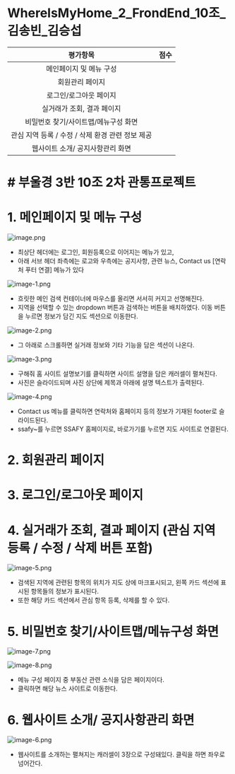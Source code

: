 # WhereIsMyHome_2_FrondEnd_10조_김송빈_김승섭


|평가항목|점수|
|:---:|:---:|
|메인페이지 및 메뉴 구성                            |<!--점수체크란>-->   | 
|회원관리 페이지                                                     |   |
|로그인/로그아웃 페이지                                               |   |
|실거래가 조회, 결과 페이지                                           |   |
|비밀번호 찾기/사이트맵/메뉴구성 화면                                  |   |
|관심 지역 등록 / 수정 / 삭제 환경 관련 정보 제공                      |   |
|웹사이트 소개/ 공지사항관리 화면                                     |   |


# # 부울경 3반 10조 2차 관통프로젝트

# 1. 메인페이지 및 메뉴 구성


![image.png](./image.png)

* 최상단 헤더에는 로그인, 회원등록으로 이어지는 메뉴가 있고,<br>
* 아래 서브 헤더 좌측에는 로고와 우측에는 공지사항, 관련 뉴스, Contact us [연락처 푸터 연결] 메뉴가 있다 <br>

![image-1.png](./image-1.png)

* 흐릿한 메인 검색 컨테이너에 마우스를 올리면 서서히 커지고 선명해진다.<br>
* 지역을 선택할 수 있는 dropdown 버튼과 검색하는 버튼을 배치하였다. 이동 버튼을 누르면 정보가 담긴 지도 섹션으로 이동한다.<br>


![image-2.png](./image-2.png)

* 그 아래로 스크롤하면 실거래 정보와 기타 기능을 담은 섹션이 나온다.<br>

![image-3.png](./image-3.png)

* 구해줘 홈 사이트 설명보기를 클릭하면 사이트 설명을 담은 캐러셀이 펼쳐진다.<br>
* 사진은 슬라이드되며 사진 상단에 제목과 아래에 설명 텍스트가 출력된다. <br>

![image-4.png](./image-4.png)

* Contact us 메뉴를 클릭하면 연락처와 홈페이지 등의 정보가 기재된 footer로 슬라이드된다.<br>
* ssafy~를 누르면 SSAFY 홈페이지로, 바로가기를 누르면 지도 사이트로 연결된다.<br>

# 2. 회원관리 페이지

# 3. 로그인/로그아웃 페이지

# 4. 실거래가 조회, 결과 페이지 (관심 지역 등록 / 수정 / 삭제 버튼 포함)

![image-5.png](./image-5.png)

* 검색된 지역에 관련된 항목의 위치가 지도 상에 마크표시되고, 왼쪽 카드 섹션에 표시된 항목들의 정보가 표시된다.<br>
* 또한 해당 카드 섹션에서 관심 항목 등록, 삭제를 할 수 있다.<br>


# 5. 비밀번호 찾기/사이트맵/메뉴구성 화면


![image-7.png](./image-7.png)

![image-8.png](./image-8.png)

* 메뉴 구성 페이지 중 부동산 관련 소식을 담은 페이지이다.
* 클릭하면 해당 뉴스 사이트로 이동한다.

# 6. 웹사이트 소개/ 공지사항관리 화면

![image-6.png](./image-6.png)

* 웹사이트를 소개하는 펼쳐지는 캐러셀이 3장으로 구성돼있다. 클릭을 하면 좌우로 넘어간다. <br>








